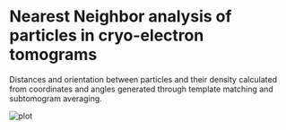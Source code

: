 # Nearest Neighbor analysis of particles in cryo-electron tomograms

Distances and orientation between particles and their density calculated from coordinates and angles generated through template matching and subtomogram averaging.

![plot](https://github.com/Phaips/Rbc_NN_analysis/assets/103127272/e0db9767-50ef-445f-abda-4956c62d2693)
